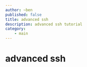 ```yaml
---
author: ~ben
published: false
title: advanced ssh
description: advanced ssh tutorial
category: 
    - main
---
```


# advanced ssh


